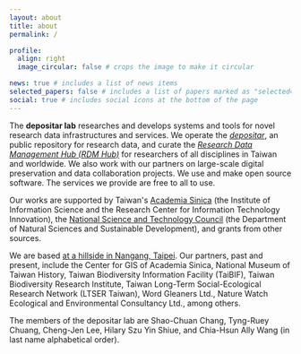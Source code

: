 ```yaml
---
layout: about
title: about
permalink: /

profile:
  align: right
  image_circular: false # crops the image to make it circular

news: true # includes a list of news items
selected_papers: false # includes a list of papers marked as "selected={true}"
social: true # includes social icons at the bottom of the page
---
```


The **depositar lab** researches and develops systems and tools for novel research data infrastructures and services. We operate the _[depositar](https://data.depositar.io/)_, an public repository for research data, and curate the _[Research Data Management Hub (RDM Hub)](https://rdm.depositar.io/)_ for researchers of all disciplines in Taiwan and worldwide. We also work with our partners on large-scale digital preservation and data collaboration projects. We use and make open source software. The services we provide are free to all to use.

Our works are supported by Taiwan's [Academia Sinica](https://www.sinica.edu.tw/en) (the Institute of Information Science and the Research Center for Information Technology Innovation), the [National Science and Technology Council](https://www.nstc.gov.tw/?l=en) (the Department of Natural Sciences and Sustainable Development), and grants from other sources.

We are based [at a hillside in Nangang, Taipei](https://www.openstreetmap.org/way/127949217/). Our partners, past and present, include the Center for GIS of Academia Sinica, National Museum of Taiwan History, Taiwan Biodiversity Information Facility (TaiBIF), Taiwan Biodiversity Research Institute, Taiwan Long-Term Social-Ecological Research Network (LTSER Taiwan), Word Gleaners Ltd., Nature Watch Ecological and Environmental Consultancy Ltd., among others.

The members of the depositar lab are Shao-Chuan Chang, Tyng-Ruey Chuang, Cheng-Jen Lee, Hilary Szu Yin Shiue, and Chia-Hsun Ally Wang (in last name alphabetical order).
